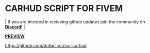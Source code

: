 # CARHUD SCRIPT FOR  FIVEM

| If you are intested in recieving github updates join the community on **[Discord](https://discord.gg/source)**! |



**[PREVIEW](https://www.youtube.com/watch?v=IU6BdVLQDlM&feature=youtu.be)**

https://github.com/dollar-src/src-carhud